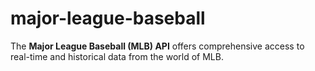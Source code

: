 # major-league-baseball
The **Major League Baseball (MLB) API** offers comprehensive access to real-time and historical data from the world of MLB.
